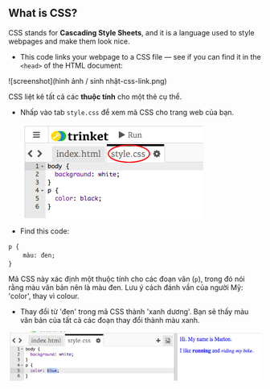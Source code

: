 ## What is CSS?

CSS stands for **Cascading Style Sheets**, and it is a language used to style webpages and make them look nice.

+ This code links your webpage to a CSS file — see if you can find it in the `<head>` of the HTML document:

![screenshot](hình ảnh / sinh nhật-css-link.png)

CSS liệt kê tất cả các **thuộc tính** cho một thẻ cụ thể.

+ Nhấp vào tab `style.css` để xem mã CSS cho trang web của bạn.
    
    ![screenshot](images/birthday-css-tab.png)

+ Find this code:

```html
p {
    màu: đen;
}
```

Mã CSS này xác định một thuộc tính cho các đoạn văn (`p`), trong đó nói rằng màu văn bản nên là màu đen. Lưu ý cách đánh vần của người Mỹ: 'color', thay vì colour.

+ Thay đổi từ 'đen' trong mã CSS thành 'xanh dương'. Bạn sẽ thấy màu văn bản của tất cả các đoạn thay đổi thành màu xanh.

![screenshot](images/birthday-edit-css.png)